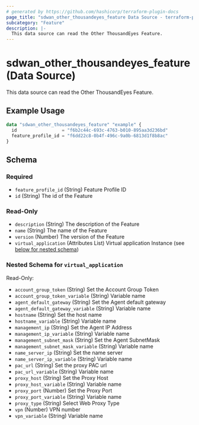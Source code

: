```yaml
---
# generated by https://github.com/hashicorp/terraform-plugin-docs
page_title: "sdwan_other_thousandeyes_feature Data Source - terraform-provider-sdwan"
subcategory: "Feature"
description: |-
  This data source can read the Other ThousandEyes Feature.
---
```


# sdwan_other_thousandeyes_feature (Data Source)

This data source can read the Other ThousandEyes Feature.

## Example Usage

```terraform
data "sdwan_other_thousandeyes_feature" "example" {
  id                 = "f6b2c44c-693c-4763-b010-895aa3d236bd"
  feature_profile_id = "f6dd22c8-0b4f-496c-9a0b-6813d1f8b8ac"
}
```

<!-- schema generated by tfplugindocs -->
## Schema

### Required

- `feature_profile_id` (String) Feature Profile ID
- `id` (String) The id of the Feature

### Read-Only

- `description` (String) The description of the Feature
- `name` (String) The name of the Feature
- `version` (Number) The version of the Feature
- `virtual_application` (Attributes List) Virtual application Instance (see [below for nested schema](#nestedatt--virtual_application))

<a id="nestedatt--virtual_application"></a>
### Nested Schema for `virtual_application`

Read-Only:

- `account_group_token` (String) Set the Account Group Token
- `account_group_token_variable` (String) Variable name
- `agent_default_gateway` (String) Set the Agent default gateway
- `agent_default_gateway_variable` (String) Variable name
- `hostname` (String) Set the host name
- `hostname_variable` (String) Variable name
- `management_ip` (String) Set the Agent IP Address
- `management_ip_variable` (String) Variable name
- `management_subnet_mask` (String) Set the Agent SubnetMask
- `management_subnet_mask_variable` (String) Variable name
- `name_server_ip` (String) Set the name server
- `name_server_ip_variable` (String) Variable name
- `pac_url` (String) Set the proxy PAC url
- `pac_url_variable` (String) Variable name
- `proxy_host` (String) Set the Proxy Host
- `proxy_host_variable` (String) Variable name
- `proxy_port` (Number) Set the Proxy Port
- `proxy_port_variable` (String) Variable name
- `proxy_type` (String) Select Web Proxy Type
- `vpn` (Number) VPN number
- `vpn_variable` (String) Variable name
